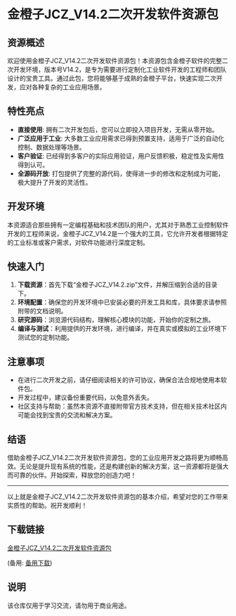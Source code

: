 # 金橙子JCZ_V14.2二次开发软件资源包

## 资源概述

欢迎使用金橙子JCZ_V14.2二次开发软件资源包！本资源包含金橙子软件的完整二次开发环境，版本号V14.2，是专为需要进行定制化工业软件开发的工程师和团队设计的宝贵工具。通过此包，您将能够基于成熟的金橙子平台，快速实现二次开发，应对各种复杂的工业应用场景。

## 特性亮点

- **直接使用**: 拥有二次开发包后，您可以立即投入项目开发，无需从零开始。
- **广泛应用于工业**: 大多数工业应用需求已得到预置支持，适用于广泛的自动化控制、数据处理等场景。
- **客户验证**: 已经得到多客户的实际应用验证，用户反馈积极，稳定性及实用性得到认可。
- **全源码开放**: 打包提供了完整的源代码，使得进一步的修改和定制成为可能，极大提升了开发的灵活性。

## 开发环境

本资源适合那些拥有一定编程基础和技术团队的用户，尤其对于熟悉工业控制软件开发的工程师来说，金橙子JCZ_V14.2是一个强大的工具，它允许开发者根据特定的工业标准或客户需求，对软件功能进行深度定制。

## 快速入门

1. **下载资源**：首先下载“金橙子JCZ_V14.2.zip”文件，并解压缩到合适的目录下。
2. **环境配置**：确保您的开发环境中已安装必要的开发工具和库，具体要求请参照附带的文档说明。
3. **研究源码**：浏览源代码结构，理解核心模块的功能，开始你的定制之旅。
4. **编译与测试**：利用提供的开发环境，进行编译，并在真实或模拟的工业环境下测试您的定制功能。

## 注意事项

- 在进行二次开发之前，请仔细阅读相关的许可协议，确保合法合规地使用本软件包。
- 开发过程中，建议备份重要代码，以免意外丢失。
- 社区支持与帮助：虽然本资源不直接附带官方技术支持，但在相关技术社区内可能会找到宝贵的交流和解决方案。

## 结语

借助金橙子JCZ_V14.2二次开发软件资源包，您的工业应用开发之路将更为顺畅高效。无论是提升现有系统的性能，还是构建创新的解决方案，这一资源都将是强大而可靠的伙伴。开始探索，释放您的创造力吧！

---

以上就是金橙子JCZ_V14.2二次开发软件资源包的基本介绍，希望对您的工作带来实质性的帮助。祝开发顺利！

## 下载链接
[金橙子JCZ_V14.2二次开发软件资源包](https://pan.quark.cn/s/5376ea94faba) 

(备用: [备用下载](https://pan.baidu.com/s/1NhLh3sB6KLHiPnA4IXy1MQ?pwd=1234))

## 说明

该仓库仅用于学习交流，请勿用于商业用途。

